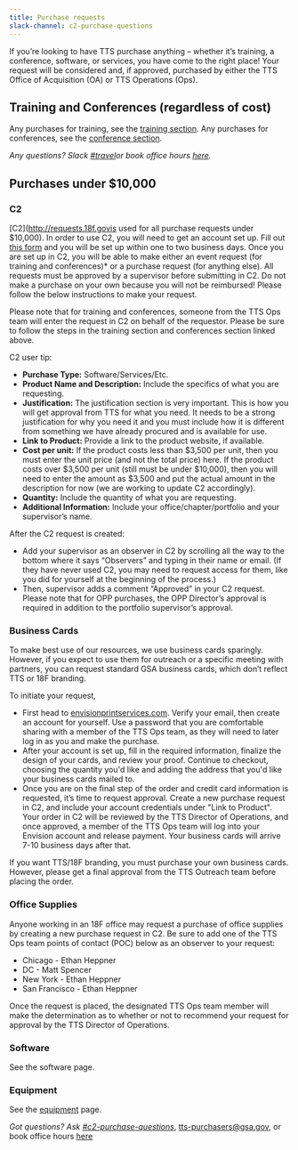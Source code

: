 ```yaml
---
title: Purchase requests
slack-channel: c2-purchase-questions
---
```


If you’re looking to have TTS purchase anything – whether it’s training, a conference, software, or services, you have come to the right place! Your request will be considered and, if approved, purchased by either the TTS Office of Acquisition (OA) or TTS Operations (Ops).

## Training and Conferences (regardless of cost)

Any purchases for training, see the [training section](https://handbook.18f.gov/attending-conferences/#im-attending-training-that-is-not-at-a-conference). Any purchases for conferences, see the [conference section](https://handbook.18f.gov/attending-conferences/#im-attending-a-conference-including-training-offered-before-or-after-the-conference). 

*Any questions? Slack [#travel](https://gsa-tts.slack.com/messages/travel/)or book office hours [here](https://sites.google.com/a/gsa.gov/tts-office-hours/).*

## Purchases under $10,000 

### C2

[C2](http://requests.18f.govis used for all purchase requests under $10,000). In order to use C2, you will need to get an account set up. Fill out [this form](https://docs.google.com/forms/d/e/1FAIpQLSfZfBRRO_mBz2wwBHJTufi6kWONQhc64otCAYBCKV8keDvXVA/viewform) and you will be set up within one to two business days. Once you are set up in C2, you will be able to make either an event request (for training and conferences)* or a purchase request (for anything else). All requests must be approved by a supervisor before submitting in C2. Do not make a purchase on your own because you will not be reimbursed! Please follow the below instructions to make your request.   

Please note that for training and conferences, someone from the TTS Ops team will enter the request in C2 on behalf of the requestor. Please be sure to follow the steps in the training section and conferences section linked above. 

C2 user tip: 
* **Purchase Type:** Software/Services/Etc.
* **Product Name and Description:** Include the specifics of what you are requesting.
* **Justification:** The justification section is very important. This is how you will get approval from TTS for what you need. It needs to be a strong justification for why you need it and you must include how it is different from something we have already procured and is available for use.
* **Link to Product:** Provide a link to the product website, if available.  
* **Cost per unit:** If the product costs less than $3,500 per unit, then you must enter the unit price (and not the total price) here. If the product costs over $3,500 per unit (still must be under $10,000), then you will need to enter the amount as $3,500 and put the actual amount in the description for now (we are working to update C2 accordingly).
* **Quantity:** Include the quantity of what you are requesting.
* **Additional Information:** Include your office/chapter/portfolio and your supervisor’s name.  

After the C2 request is created:
* Add your supervisor as an observer in C2 by scrolling all the way to the bottom where it says “Observers” and typing in their name or email. (If they have never used C2, you may need to request access for them, like you did for yourself at the beginning of the process.) 
* Then, supervisor adds a comment “Approved” in your C2 request. Please note that for OPP purchases, the OPP Director’s approval is required in addition to the portfolio supervisor’s approval. 

### Business Cards

To make best use of our resources, we use business cards sparingly. However, if you expect to use them for outreach or a specific meeting with partners, you can request standard GSA business cards, which don’t reflect TTS or 18F branding.

To initiate your request, 

* First head to [envisionprintservices.com](http://envisionprintservices.com/). Verify your email, then create an account for yourself. Use a password that you are comfortable sharing with a member of the TTS Ops team, as they will need to later log in as you and make the purchase. 
* After your account is set up, fill in the required information, finalize the design of your cards, and review your proof. Continue to checkout, choosing the quantity you'd like and adding the address that you'd like your business cards mailed to.
* Once you are on the final step of the order and credit card information is requested, it’s time to request approval. Create a new purchase request in C2, and include your account credentials under "Link to Product". Your order in C2 will be reviewed by the TTS Director of Operations, and once approved, a member of the TTS Ops team will log into your Envision account and release payment. Your business cards will arrive 7-10 business days after that.

If you want TTS/18F branding, you must purchase your own business cards. However, please get a final approval from the TTS Outreach team before placing the order. 

### Office Supplies

Anyone working in an 18F office may request a purchase of office supplies by creating a new purchase request in C2. Be sure to add one of the TTS Ops team points of contact (POC) below as an observer to your request:

* Chicago - Ethan Heppner
* DC - Matt Spencer
* New York - Ethan Heppner
* San Francisco - Ethan Heppner

Once the request is placed, the designated TTS Ops team member will make the determination as to whether or not to recommend your request for approval by the TTS Director of Operations.

### Software

See the software page.

### Equipment

See the [equipment](https://handbook.18f.gov/equipment/) page.






*Got questions? Ask [#c2-purchase-questions](https://gsa-tts.slack.com/messages/C0E1APHGU/)*, [tts-purchasers@gsa.gov](mailto:tts-purchasers@gsa.gov), or book office hours [here](https://sites.google.com/a/gsa.gov/tts-office-hours/)
